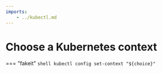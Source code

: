 ```yaml
---
imports:
    - ../kubectl.md
---
```


# Choose a Kubernetes context

=== "fakeit"
    ```shell
    kubectl config set-context "${choice}"
    ```
